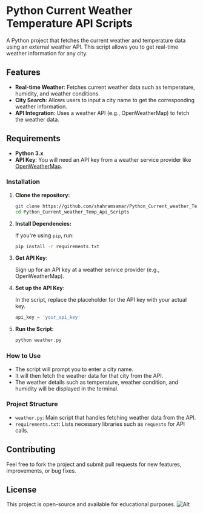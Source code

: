 # Python Current Weather Temperature API Scripts

A Python project that fetches the current weather and temperature data using an external weather API. This script allows you to get real-time weather information for any city.

## Features

- **Real-time Weather**: Fetches current weather data such as temperature, humidity, and weather conditions.
- **City Search**: Allows users to input a city name to get the corresponding weather information.
- **API Integration**: Uses a weather API (e.g., OpenWeatherMap) to fetch the weather data.

## Requirements

- **Python 3.x**
- **API Key**: You will need an API key from a weather service provider like [OpenWeatherMap](https://openweathermap.org/api).

### Installation

1. **Clone the repository:**

    ```bash
    git clone https://github.com/shahramsamar/Python_Current_weather_Temp_Api_Scripts.git
    cd Python_Current_weather_Temp_Api_Scripts
    ```

2. **Install Dependencies:**

    If you're using `pip`, run:

    ```bash
    pip install -r requirements.txt
    ```

3. **Get API Key**: 

    Sign up for an API key at a weather service provider (e.g., OpenWeatherMap).

4. **Set up the API Key**:

    In the script, replace the placeholder for the API key with your actual key.

    ```python
    api_key = 'your_api_key'
    ```

5. **Run the Script:**

    ```bash
    python weather.py
    ```

### How to Use

- The script will prompt you to enter a city name.
- It will then fetch the weather data for that city from the API.
- The weather details such as temperature, weather condition, and humidity will be displayed in the terminal.

### Project Structure

- `weather.py`: Main script that handles fetching weather data from the API.
- `requirements.txt`: Lists necessary libraries such as `requests` for API calls.

## Contributing

Feel free to fork the project and submit pull requests for new features, improvements, or bug fixes.

## License

This project is open-source and available for educational purposes.
![Alt](https://repobeats.axiom.co/api/embed/eabe6508a91fa38b4ace0060919094363916f544.svg "Repobeats analytics image")
